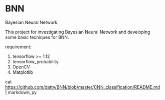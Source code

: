 # BNN
Bayesian Neural Network

This project for investigating Bayesian Neural Network and developing some basic tecniques for BNN.

requirement:

1. tensorflow >= 1.12
2. tensorflow_probability
3. OpenCV
4. Matplotlib
 

cat https://github.com/dattv/BNN/blob/master/CNN_classification/README.md | markdown_py 



[include]: https://github.com/dattv/BNN/blob/master/CNN_classification/README.md 